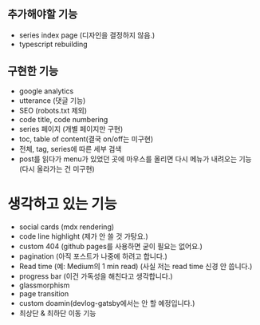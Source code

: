 ##  추가해야할 기능
*   series index page (디자인을 결정하지 않음.)
*   typescript rebuilding

##  구현한 기능
*   google analytics
*   utterance (댓글 기능)
*   SEO (robots.txt 제외)
*   code title, code numbering
*   series 페이지 (개별 페이지만 구현)
*   toc, table of content(결국 on/off는 미구현)
*   전체, tag, series에 따른 세부 검색
*   post를 읽다가 menu가 있었던 곳에 마우스를 올리면 다시 메뉴가 내려오는 기능 (다시 올라가는 건 미구현)

#   생각하고 있는 기능
*   social cards (mdx rendering)
*   code line highlight (제가 안 쓸 것 가탕요.)
*   custom 404 (github pages를 사용하면 굳이 필요는 없어요.)
*   pagination (아직 포스트가 나중에 하려고 합니다.)
*   Read time (예: Medium의 1 min read) (사실 저는 read time 신경 안 씁니다.)
*   progress bar (이건 가독성을 해친다고 생각합니다.)
*   glassmorphism
*   page transition
*   custom doamin(devlog-gatsby에서는 안 할 예정입니다.)
*   최상단 & 최하단 이동 기능